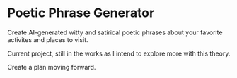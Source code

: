 # Poetic Phrase Generator 
Create AI-generated witty and satirical poetic phrases about your favorite activites and places to visit.

Current project, still in the works as I intend to explore more with this theory.

Create a plan moving forward.
